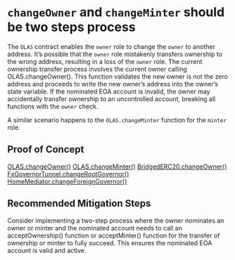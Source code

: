 # `changeOwner` and `changeMinter` should be two steps process

The `OLAS` contract enables the `owner` role to change the `owner` to another address. It’s possible that the `owner` role mistakenly transfers ownership to the wrong address, resulting in a loss of the `owner` role. The current ownership transfer process involves the current owner calling OLAS.changeOwner(). This function validates the new owner is not the zero address and proceeds to write the new owner’s address into the owner’s state variable. If the nominated EOA account is invalid, the owner may accidentally transfer ownership to an uncontrolled account, breaking all functions with the `owner` check.

A similar scenario happens to the `OLAS.changeMinter` function for the `minter` role.

## Proof of Concept
[OLAS.changeOwner()](https://github.com/code-423n4/2023-12-autonolas/blob/2a095eb1f8359be349d23af67089795fb0be4ed1/governance/contracts/OLAS.sol#L43)
[OLAS.changeMinter()](https://github.com/code-423n4/2023-12-autonolas/blob/2a095eb1f8359be349d23af67089795fb0be4ed1/governance/contracts/OLAS.sol#L58)
[BridgedERC20.changeOwner()](https://github.com/code-423n4/2023-12-autonolas/blob/2a095eb1f8359be349d23af67089795fb0be4ed1/governance/contracts/bridges/BridgedERC20.sol#L30)
[FxGovernorTunnel.changeRootGovernor()](https://github.com/code-423n4/2023-12-autonolas/blob/2a095eb1f8359be349d23af67089795fb0be4ed1/governance/contracts/bridges/FxGovernorTunnel.sol#L81)
[HomeMediator.changeForeignGovernor()](https://github.com/code-423n4/2023-12-autonolas/blob/2a095eb1f8359be349d23af67089795fb0be4ed1/governance/contracts/bridges/HomeMediator.sol#L81)

## Recommended Mitigation Steps
Consider implementing a two-step process where the owner nominates an owner or minter and the nominated account needs to call an acceptOwnership() function or acceptMinter() function for the transfer of ownership or minter to fully succeed. This ensures the nominated EOA account is valid and active.